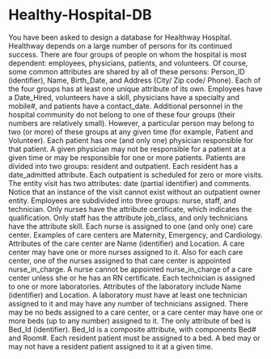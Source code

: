 # Healthy-Hospital-DB

You have been asked to design a database for Healthway Hospital. Healthway depends on a large number of persons for its continued success. There are four groups of people on whom the hospital is most dependent: employees, physicians, patients, and volunteers. Of course, some common attributes are shared by all of these persons: Person_ID (identifier), Name, Birth_Date, and Address (City/ Zip code/ Phone).
Each of the four groups has at least one unique attribute of its own. Employees have a Date_Hired, volunteers have a skill, physicians have a specialty and mobile#, and patients have a contact_date. Additional personnel in the hospital community do not belong to one of these four groups (their numbers are relatively small). However, a particular person may belong to two (or more) of these groups at any given time (for example, Patient and Volunteer).
Each patient has one (and only one) physician responsible for that patient. A given physician may not be responsible for a patient at a given time or may be responsible for one or more patients. Patients are divided into two groups: resident and outpatient. Each resident has a date_admitted attribute. Each outpatient is scheduled for zero or more visits. The entity visit has two attributes: date (partial identifier) and comments. Notice that an instance of the visit cannot exist without an outpatient owner entity. Employees are subdivided into three groups: nurse, staff, and technician. Only nurses have the attribute certificate, which indicates the qualification. Only staff has the attribute job_class, and only technicians have the attribute skill. Each nurse is assigned to one (and only one) care center. Examples of care centers are Maternity, Emergency, and Cardiology. Attributes of the care center are Name (identifier) and Location. A care center may have one or more nurses assigned to it. Also for each care center, one of the nurses assigned to that care center is appointed nurse_in_charge. A nurse cannot be appointed nurse_in_charge of a care center unless she or he has an RN certificate.
Each technician is assigned to one or more laboratories. Attributes of the laboratory include Name (identifier) and Location. A laboratory must have at least one technician assigned to it and may have any number of technicians assigned. There may be no beds assigned to a care center, or a care center may have one or more beds (up to any number) assigned to it. The only attribute of bed is Bed_Id (identifier). Bed_Id is a composite attribute, with components Bed# and Room#. Each resident patient must be assigned to a bed. A bed may or may not have a resident patient assigned to it at a given time.
